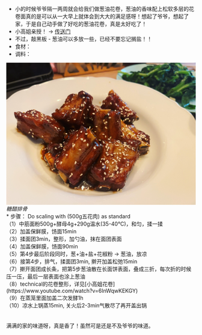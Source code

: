 * 小的时候爷爷隔一两周就会给我们做葱油花卷，葱油的香味配上松软多层的花卷面真的是可以从一大早上就体会到大大的满足感呀！想起了爷爷，想起了家，于是自己动手做了好吃的葱油花卷，真是太好吃了！
* 小高姐亲授！ -> [传送门](https://www.youtube.com/watch?v=6InWqwKEKGY)
* 不过，敲黑板 - 葱油可以多放一些，已经不要忘记搁盐！！
* 食材： 
* 调料： 

<p float="left">
  <img src="/images/Feb2022_tcpg.jpeg" width="600" align="left" style="margin-right: 3em"/>  
</p>
<em>糖醋排骨</em>
<br/>
* 步骤： Do scaling with (500g五花肉) as standard </br>
        （1）中筋面粉500g+酵母4g+290g温水(35-40℃)，和匀，揉一揉 </br>
        （2）加盖保鲜膜，饧面15min</br>
        （3）揉面团3min，整形，加勺油，抹在面团表面</br>
        （4）加盖保鲜膜，饧面90min</br>
        （5）第4步最后阶段同时，葱+油+盐+花椒粉 → 葱油，放凉</br>
        （6）接第4步，排气，揉面团3min, 擀开加盖松弛15min</br>
        （7）擀开面团成长条，把第5步葱油散在长面饼表面，叠成三折，每次折的时候压一压，最后一层表面也涂上葱油</br>
        （8）technical的花卷整形，详见[小高姐花卷](https://www.youtube.com/watch?v=6InWqwKEKGY)</br>
        （9）在蒸笼里面加盖二次发酵1h</br>
        （10）凉水上锅蒸15min, 关火后2-3min气散尽了再开盖出锅</br>
<br/><br/>      
满满的家的味道呀，真是香了！虽然可是还是不及爷爷的味道。
